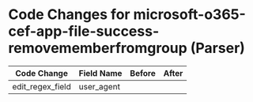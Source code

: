 # Code Changes for microsoft-o365-cef-app-file-success-removememberfromgroup (Parser)

| Code Change | Field Name | Before | After |
|-------------|------------|--------|-------|
| edit_regex_field | user_agent |  |  |